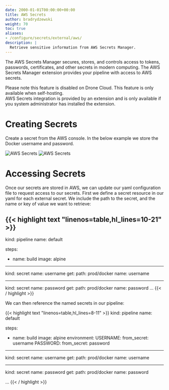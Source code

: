 ```yaml
---
date: 2000-01-01T00:00:00+00:00
title: AWS Secrets
author: bradrydzewski
weight: 70
toc: true
aliases:
- /configure/secrets/external/aws/
description: |
  Retrieve sensitive information from AWS Secrets Manager.
---
```


The AWS Secrets Manager secures, stores, and controls access to tokens, passwords, certificates, and other secrets in modern computing. The AWS Secrets Manager extension provides your pipeline with access to AWS secrets.

<div class="alert alert-no-cloud">
Please note this feature is disabled on Drone Cloud. This feature is only available when self-hosting.
</div>

<div class="alert alert-info">
AWS Secrets integration is provided by an extension and is only available if you system administrator has installed the extension.
</div>

# Creating Secrets

Create a secret from the AWS console. In the below example we store the Docker username and password.

![AWS Secrets](/screenshots/aws_secrets_manager_add_1.png)
![AWS Secrets](/screenshots/aws_secrets_manager_add_2.png)


# Accessing Secrets

Once our secrets are stored in AWS, we can update our yaml configuration file to request access to our secrets. First we define a secret resource in our yaml for each external secret. We include the path to the secret, and the name or key of value we want to retrieve:

{{< highlight text "linenos=table,hl_lines=10-21" >}}
---
kind: pipeline
name: default

steps:
- name: build
  image: alpine

---
kind: secret
name: username
get:
  path: prod/docker
  name: username

---
kind: secret
name: password
get:
  path: prod/docker
  name: password
...
{{< / highlight >}}

We can then reference the named secrets in our pipeline:

{{< highlight text "linenos=table,hl_lines=8-11" >}}
kind: pipeline
name: default

steps:
- name: build
  image: alpine
  environment:
    USERNAME:
      from_secret: username
    PASSWORD:
      from_secret: password

---
kind: secret
name: username
get:
  path: prod/docker
  name: username

---
kind: secret
name: password
get:
  path: prod/docker
  name: password

...
{{< / highlight >}}
